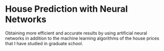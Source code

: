 # House Prediction with Neural Networks
Obtaining more efficient and accurate results by using artificial neural networks in addition to the machine learning algorithms of the house prices that I have studied in graduate school.
